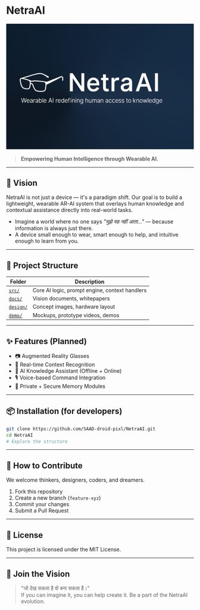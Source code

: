 # NetraAI

![NetraAI Banner](Design/A_digital_graphic_design_banner_for_NetraAI_featur.png)

> **Empowering Human Intelligence through Wearable AI.**

---

## 🚀 Vision

NetraAI is not just a device — it's a paradigm shift. Our goal is to build a lightweight, wearable AR-AI system that overlays human knowledge and contextual assistance directly into real-world tasks.

- Imagine a world where no one says *"मुझे यह नहीं आता..."* — because information is always just there.
- A device small enough to wear, smart enough to help, and intuitive enough to learn from you.

---

## 📁 Project Structure

| Folder | Description |
|--------|-------------|
| [`src/`](./src) | Core AI logic, prompt engine, context handlers |
| [`docs/`](./docs) | Vision documents, whitepapers |
| [`design/`](./design) | Concept images, hardware layout |
| [`demo/`](./demo) | Mockups, prototype videos, demos |

---

## ✨ Features (Planned)

- 📷 Augmented Reality Glasses  
- 🎯 Real-time Context Recognition  
- 🧠 AI Knowledge Assistant (Offline + Online)  
- 🎙️ Voice-based Command Integration  
- 🔐 Private + Secure Memory Modules  

---

## 📦 Installation (for developers)

```bash
git clone https://github.com/SAAD-droid-pixl/NetraAI.git
cd NetraAI
# Explore the structure
```

---

## 🧠 How to Contribute

We welcome thinkers, designers, coders, and dreamers.

1. Fork this repository  
2. Create a new branch (`feature-xyz`)  
3. Commit your changes  
4. Submit a Pull Request  

---

## 📄 License

This project is licensed under the MIT License.

---

## 🙌 Join the Vision

> "जो देख सकता है वो बना सकता है।"  
If you can imagine it, you can help create it. Be a part of the NetraAI evolution.
